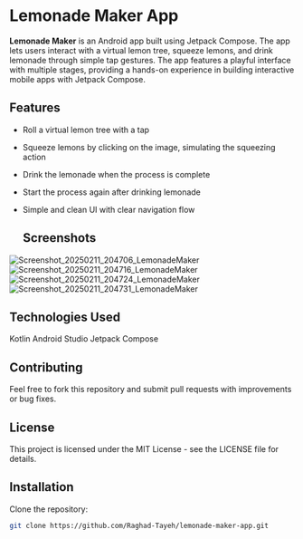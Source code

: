 # Lemonade Maker App

**Lemonade Maker** is an Android app built using Jetpack Compose. The app lets users interact with a virtual lemon tree, squeeze lemons, and drink lemonade through simple tap gestures. The app features a playful interface with multiple stages, providing a hands-on experience in building interactive mobile apps with Jetpack Compose.

## Features
- Roll a virtual lemon tree with a tap
- Squeeze lemons by clicking on the image, simulating the squeezing action
- Drink the lemonade when the process is complete
- Start the process again after drinking lemonade
- Simple and clean UI with clear navigation flow

  ## Screenshots

![Screenshot_20250211_204706_LemonadeMaker](https://github.com/user-attachments/assets/9c77c481-9707-481f-8623-83d4d5ad445a)
![Screenshot_20250211_204716_LemonadeMaker](https://github.com/user-attachments/assets/1f157c8b-351b-47ee-8085-2120a1822327)
![Screenshot_20250211_204724_LemonadeMaker](https://github.com/user-attachments/assets/c8b450b6-caa7-4f59-a7ba-99103e4eaac2)
![Screenshot_20250211_204731_LemonadeMaker](https://github.com/user-attachments/assets/d8430127-5f85-4046-98e2-05b904c54017)

## Technologies Used
Kotlin
Android Studio
Jetpack Compose

## Contributing
Feel free to fork this repository and submit pull requests with improvements or bug fixes.

## License
This project is licensed under the MIT License - see the LICENSE file for details.

## Installation
Clone the repository:
```bash
git clone https://github.com/Raghad-Tayeh/lemonade-maker-app.git

